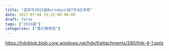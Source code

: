 ```yaml
---
title: "温哥华2015届Burnaby小组7月4日共修"
date: 2017-07-04 19:22:08-08:00
draft: false
tags: ["2015届"]
categories: ["慧灯禅修班"]
---
```

https://hdvblob.blob.core.windows.net/hdv/f/attachments/280/lhtk-4-1.pptx
